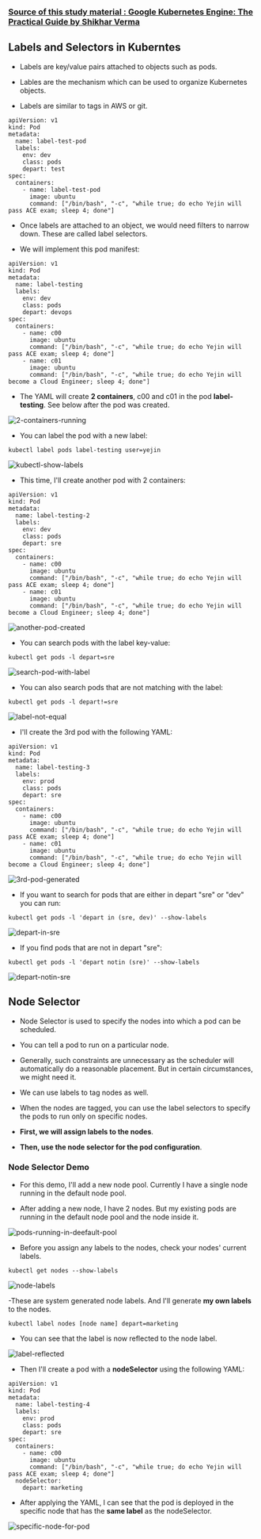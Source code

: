### [Source of this study material : Google Kubernetes Engine: The Practical Guide by Shikhar Verma](https://www.udemy.com/course/google-gke)

## Labels and Selectors in Kuberntes

- Labels are key/value pairs attached to objects such as pods.


- Lables are the mechanism which can be used to organize Kubernetes objects.


- Labels are similar to tags in AWS or git.


```
apiVersion: v1
kind: Pod
metadata:
  name: label-test-pod
  labels:
    env: dev
    class: pods
    depart: test
spec:
  containers:
    - name: label-test-pod
      image: ubuntu
      command: ["/bin/bash", "-c", "while true; do echo Yejin will pass ACE exam; sleep 4; done"]
```


- Once labels are attached to an object, we would need filters to narrow down. These are called label selectors.


- We will implement this pod manifest:


```
apiVersion: v1
kind: Pod
metadata:
  name: label-testing
  labels:
    env: dev
    class: pods
    depart: devops
spec:
  containers:
    - name: c00
      image: ubuntu
      command: ["/bin/bash", "-c", "while true; do echo Yejin will pass ACE exam; sleep 4; done"]
    - name: c01
      image: ubuntu
      command: ["/bin/bash", "-c", "while true; do echo Yejin will become a Cloud Engineer; sleep 4; done"]
```


- The YAML will create **2 containers**, c00 and c01 in the pod **label-testing**. See below after the pod was created.


![2-containers-running](/GCP_pictures/Study-logs/gke-labels-and-selectors/2-containers-running.PNG "2 containers running")


- You can label the pod with a new label:


```
kubectl label pods label-testing user=yejin
```


![kubectl-show-labels](/GCP_pictures/Study-logs/gke-labels-and-selectors/kubectl-show-labels.PNG "kubectl get pods --show-labels")


- This time, I'll create another pod with 2 containers:


```
apiVersion: v1
kind: Pod
metadata:
  name: label-testing-2
  labels:
    env: dev
    class: pods
    depart: sre
spec:
  containers:
    - name: c00
      image: ubuntu
      command: ["/bin/bash", "-c", "while true; do echo Yejin will pass ACE exam; sleep 4; done"]
    - name: c01
      image: ubuntu
      command: ["/bin/bash", "-c", "while true; do echo Yejin will become a Cloud Engineer; sleep 4; done"]
```


![another-pod-created](/GCP_pictures/Study-logs/gke-labels-and-selectors/another-pod-created.PNG "Another pod is created")


- You can search pods with the label key-value:


```
kubectl get pods -l depart=sre
```


![search-pod-with-label](/GCP_pictures/Study-logs/gke-labels-and-selectors/search-pod-with-label.PNG "Search pod with label")



- You can also search pods that are not matching with the label:


```
kubectl get pods -l depart!=sre
```


![label-not-equal](/GCP_pictures/Study-logs/gke-labels-and-selectors/label-not-equal.PNG "Label not equal")



- I'll create the 3rd pod with the following YAML:


```
apiVersion: v1
kind: Pod
metadata:
  name: label-testing-3
  labels:
    env: prod
    class: pods
    depart: sre
spec:
  containers:
    - name: c00
      image: ubuntu
      command: ["/bin/bash", "-c", "while true; do echo Yejin will pass ACE exam; sleep 4; done"]
    - name: c01
      image: ubuntu
      command: ["/bin/bash", "-c", "while true; do echo Yejin will become a Cloud Engineer; sleep 4; done"]
```


![3rd-pod-generated](/GCP_pictures/Study-logs/gke-labels-and-selectors/3rd-pod-generated.PNG "3rd pod generated")


- If you want to search for pods that are either in depart "sre" or "dev" you can run:


```
kubectl get pods -l 'depart in (sre, dev)' --show-labels
```


![depart-in-sre](/GCP_pictures/Study-logs/gke-labels-and-selectors/depart-in-sre.PNG "depart in sre")



- If you find pods that are not in depart "sre":


```
kubectl get pods -l 'depart notin (sre)' --show-labels
```


![depart-notin-sre](/GCP_pictures/Study-logs/gke-labels-and-selectors/depart-notin-sre.PNG "depart notin sre")



## Node Selector

- Node Selector is used to specify the nodes into which a pod can be scheduled.


- You can tell a pod to run on a particular node.


- Generally, such constraints are unnecessary as the scheduler will automatically do a reasonable placement. But in certain circumstances, we might need it.


- We can use labels to tag nodes as well.


- When the nodes are tagged, you can use the label selectors to specify the pods to run only on specific nodes.


- **First, we will assign labels to the nodes**.


- **Then, use the node selector for the pod configuration**.



### Node Selector Demo

- For this demo, I'll add a new node pool. Currently I have a single node running in the default node pool. 


- After adding a new node, I have 2 nodes. But my existing pods are running in the default node pool and the node inside it.


![pods-running-in-deefault-pool](/GCP_pictures/Study-logs/gke-labels-and-selectors/pods-running-in-default-pool.PNG "Pods running in default node pool")


- Before you assign any labels to the nodes, check your nodes' current labels.


```
kubectl get nodes --show-labels
```


![node-labels](/GCP_pictures/Study-logs/gke-labels-and-selectors/node-labels.PNG "Node labels")



-These are system generated node labels. And I'll generate **my own labels** to the nodes.


```
kubectl label nodes [node name] depart=marketing
```


- You can see that the label is now reflected to the node label.


![label-reflected](/GCP_pictures/Study-logs/gke-labels-and-selectors/label-reflected.PNG "label reflected")


- Then I'll create a pod with a **nodeSelector** using the following YAML:


```
apiVersion: v1
kind: Pod
metadata:
  name: label-testing-4
  labels:
    env: prod
    class: pods
    depart: sre
spec:
  containers:
    - name: c00
      image: ubuntu
      command: ["/bin/bash", "-c", "while true; do echo Yejin will pass ACE exam; sleep 4; done"]
  nodeSelector:
    depart: marketing
```


- After applying the YAML, I can see that the pod is deployed in the specific node that has the **same label** as the nodeSelector.


![specific-node-for-pod](/GCP_pictures/Study-logs/gke-labels-and-selectors/specific-node-for-pod.PNG "Specific node for pod")












